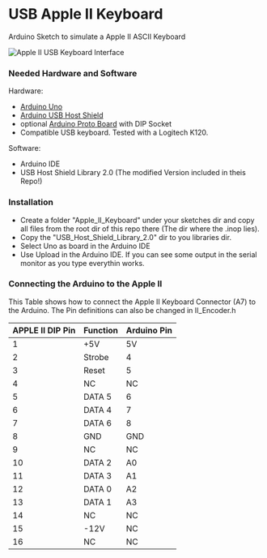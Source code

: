 # USB Apple II Keyboard
Arduino Sketch to simulate a Apple II ASCII Keyboard

![Apple II USB Keyboard Interface](https://github.com/mafrmt00/Apple_II_Keyboard/blob/master/pictures/Keyb_Adapter.jpg "The assembled interface")

### Needed Hardware and Software

Hardware:
  - [Arduino Uno](https://en.wikipedia.org/wiki/Arduino_Uno)
  - [Arduino USB Host Shield](https://www.elecrow.com/wiki/index.php?title=USB_Host_Shield_for_Arduino
)
  - optional [Arduino Proto Board](https://store.arduino.cc/proto-shield-rev3-uno-size) with DIP Socket
  - Compatible USB keyboard. Tested with a Logitech K120.

Software:
  - Arduino IDE
  - USB Host Shield Library 2.0 (The modified Version included in theis Repo!)
  
### Installation
  - Create a folder "Apple_II_Keyboard" under your sketches dir and copy all files from the root dir of this repo there (The dir where the .inop lies). 
  - Copy the "USB_Host_Shield_Library_2.0" dir to you libraries dir.
  - Select Uno as board in the Arduino IDE
  - Use Upload in the Arduino IDE. If you can see some output in the serial monitor as you type everythin works.

### Connecting the Arduino to the Apple II
This Table shows how to connect the Apple II Keyboard Connector (A7) to the Arduino. The Pin definitions can also be changed in II_Encoder.h

| APPLE II DIP Pin| Function | Arduino Pin |
| --------------- | -------- | ----------- |
| 1               | +5V      | 5V          |
| 2               | Strobe   | 4           |
| 3               | Reset    | 5           |
| 4               | NC       | NC          |
| 5               | DATA 5   | 6           |
| 6               | DATA 4   | 7           |
| 7               | DATA 6   | 8           |
| 8               | GND      | GND         |
| 9               | NC       | NC          |
| 10              | DATA 2   | A0          |
| 11              | DATA 3   | A1          |
| 12              | DATA 0   | A2          |
| 13              | DATA 1   | A3          |
| 14              | NC       | NC          |
| 15              | -12V     | NC          |
| 16              | NC       | NC          |


